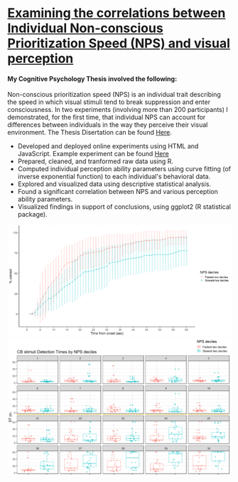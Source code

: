 # [Examining the correlations between Individual Non-conscious Prioritization Speed (NPS) and visual perception](https://github.com/yuvalharr/yuvalharr.github.io.git)
#### My Cognitive Psychology Thesis involved the following:
Non-conscious prioritization speed (NPS) is an individual trait describing the speed in which visual stimuli tend to break suppression and enter consciousness. In two experiments (involving more than 200 participants) I demonstrated, for the first time, that individual NPS can account for differences between individuals in the way they perceive their visual environment. The Thesis Disertation can be found [Here](https://drive.google.com/file/d/1PHbzWVxbYOU8stQTAU1QyyJ63_4lYkLT/view).

* Developed and deployed online experiments using HTML and JavaScript. Example experiment can be found [Here](https://3ldplsixld.cognition.run/)
* Prepared, cleaned, and tranformed raw data using R.
* Computed individual perception ability parameters using curve fitting (of inverse exponential function) to each individual's behavioral data.
* Explored and visualized data using descriptive statistical analysis.
* Found a significant correlation between NPS and various perception ability parameters.
* Visualized findings in support of conclusions, using ggplot2 (R statistical package).

![](/images/Picture3.png)
![](/images/Picture2.png)

